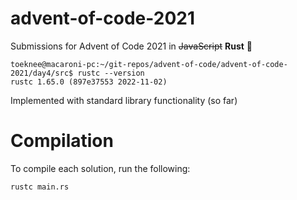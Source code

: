 # advent-of-code-2021

Submissions for Advent of Code 2021 in ~~JavaScript~~ **Rust** :crab:

```
toeknee@macaroni-pc:~/git-repos/advent-of-code/advent-of-code-2021/day4/src$ rustc --version
rustc 1.65.0 (897e37553 2022-11-02)
```

Implemented with standard library functionality (so far)

# Compilation

To compile each solution, run the following:
```
rustc main.rs
```


